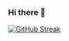 ### Hi there 👋

[![GitHub Streak](https://streak-stats.demolab.com/?user=TamangLhoSantosh)](https://git.io/streak-stats)
